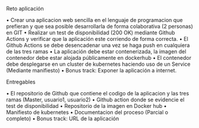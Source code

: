 Reto aplicación

• Crear una aplicacion web sencilla en el lenguaje de programacion que prefieran y que sea posible desarrollarla de forma colaborativa (2 personas) en GIT
• Realizar un test de disponibilidad (200 OK) mediante Github Actions y verificar que la aplicación este corriendo de forma correcta.
• El Github Actions se debe desencadenar una vez se haga push en cualquiera de las tres ramas
• La aplicación debe estar contenerizada, la imagen del contenedor debe estar alojada públicamente en dockerhub
• El contenedor debe desplegarse en un cluster de kubernetes haciendo uso de un Service (Mediante manifiesto)
• Bonus track: Exponer la aplicación a internet.



Entregables

• El repositorio de Github que contiene el codigo de la aplicacion y las tres ramas (Master, usuario1, usuario2)
• Github action donde se evidencie el test de disponibilidad
• Repositorio de la imagen en Docker hub
• Manifiesto de kubernetes
• Documentacion del proceso (Parcial o completo)
• Bonus track: URL de la aplicación